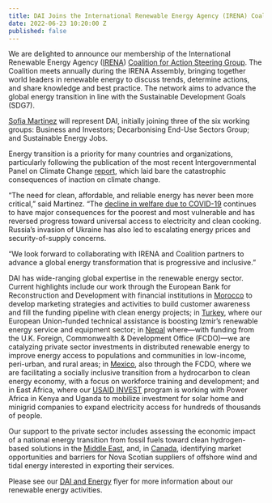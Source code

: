 ```yaml
---
title: DAI Joins the International Renewable Energy Agency (IRENA) Coalition for Action
date: 2022-06-23 10:20:00 Z
published: false
---
```


We are delighted to announce our membership of the International Renewable Energy Agency ([IRENA](https://www.irena.org/)) [Coalition for Action Steering Group](https://coalition.irena.org/). The Coalition meets annually during the IRENA Assembly, bringing together world leaders in renewable energy to discuss trends, determine actions, and share knowledge and best practice. The network aims to advance the global energy transition in line with the Sustainable Development Goals (SDG7). 

[Sofia Martinez](https://www.dai.com/who-we-are/our-team/sofia-martinez) will represent DAI, initially joining three of the six working groups: Business and Investors; Decarbonising End-Use Sectors Group; and Sustainable Energy Jobs.

Energy transition is a priority for many countries and organizations, particularly following the publication of the most recent Intergovernmental Panel on Climate Change [report](https://www.ipcc.ch/report/ar6/wg2/), which laid bare the catastrophic consequences of inaction on climate change. 

“The need for clean, affordable, and reliable energy has never been more critical,” said Martinez. “The [decline in welfare due to COVID-19](https://www.irena.org/publications/2022/Jun/Tracking-SDG-7-2022) continues to have major consequences for the poorest and most vulnerable and has reversed progress toward universal access to electricity and clean cooking. Russia’s invasion of Ukraine has also led to escalating energy prices and security-of-supply concerns.

“We look forward to collaborating with IRENA and Coalition partners to advance a global energy transformation that is progressive and inclusive.” 

DAI has wide-ranging global expertise in the renewable energy sector. Current highlights include our work through the European Bank for Reconstruction and Development with financial institutions in [Morocco](https://www.dai.com/our-work/projects/morocco-green-economy-financing-facility-ii-geff-morocco-ii) to develop marketing strategies and activities to build customer awareness and fill the funding pipeline with clean energy projects; in [Turkey](https://www.dai.com/our-work/projects/turkey-technical-assistance-for-establishment-of-boosting-effective-and-sustainable-transformation-for-energy-best-for-energy), where our European Union-funded technical assistance is boosting Izmir’s renewable energy service and equipment sector; in [Nepal](https://www.dai.com/our-work/projects/nepal-renewable-energy-programme) where—with funding from the U.K. Foreign, Commonwealth & Development Office (FCDO)—we are catalyzing private sector investments in distributed renewable energy to improve energy access to populations and communities in low-income, peri-urban, and rural areas; in [Mexico](https://www.dai.com/our-work/projects/mexico-prosperity-fund-mexico-energy-services-programme), also through the FCDO, where we are facilitating a socially inclusive transition from a hydrocarbon to clean energy economy, with a focus on workforce training and development; and in East Africa, where our [USAID INVEST](https://www.dai.com/our-work/projects/worldwide-the-invest-project) program is working with Power Africa in Kenya and Uganda to mobilize investment for solar home and minigrid companies to expand electricity access for hundreds of thousands of people.

Our support to the private sector includes assessing the economic impact of a national energy transition from fossil fuels toward clean hydrogen-based solutions in the [Middle East](https://www.dai.com/our-work/projects/a-macroeconomic-impact-assessment-of-a-transition-to-green-hydrogen), and, in [Canada](https://www.dai.com/our-work/projects/canada-marine-renewables-supply-chain-assessment), identifying market opportunities and barriers for Nova Scotian suppliers of offshore wind and tidal energy interested in exporting their services.

Please see our [DAI and Energy](https://dai-assets.s3.amazonaws.com/our-work/dai-energy.pdf) flyer for more information about our renewable energy activities. 